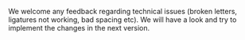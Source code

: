 We welcome any feedback regarding technical issues (broken letters, ligatures not working, bad spacing etc). We will have a look and try to implement the changes in the next version.
